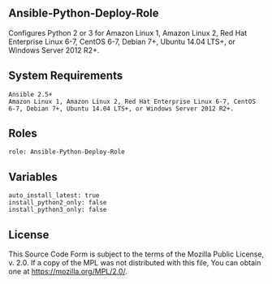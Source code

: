 ## Ansible-Python-Deploy-Role
Configures Python 2 or 3 for Amazon Linux 1, Amazon Linux 2, Red Hat Enterprise Linux 6-7, CentOS 6-7, Debian 7+, Ubuntu 14.04 LTS+, or Windows Server 2012 R2+.


## System Requirements
```
Ansible 2.5+
Amazon Linux 1, Amazon Linux 2, Red Hat Enterprise Linux 6-7, CentOS 6-7, Debian 7+, Ubuntu 14.04 LTS+, or Windows Server 2012 R2+.
```
## Roles
```
role: Ansible-Python-Deploy-Role
```
## Variables
```
auto_install_latest: true
install_python2_only: false
install_python3_only: false
```
## License
This Source Code Form is subject to the terms of the Mozilla Public
License, v. 2.0. If a copy of the MPL was not distributed with this
file, You can obtain one at https://mozilla.org/MPL/2.0/.
